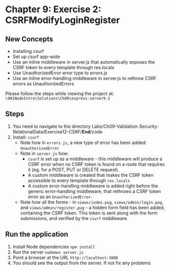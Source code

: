 # Chapter 9: Exercise 2: CSRFModifyLoginRegister


## New Concepts
* Installing csurf
* Set up csurf app-wide
* Use an inline middleware in server.js that automatically exposes the CSRF token to every template through res.locals
* Use UnauthorizedError error type to errors.js
* Use an inline error-handling middleware in server.js to rethrow CSRF errors as UnauthorizedErrors

Please follow the steps while viewing the project at:
`\901NodeIntro\Solutions\Ch09\express-server9-2`



## Steps
1. You need to navigate to the directory Labs/Ch09-Validation-Security-RelationalData/Exercise12-CSRF/__End__/code
1. Install: `csurf`
	- Note how in `errors.js`, a new type of error has been added: `UnauthorizedError`
	- Note in `server.js` how:
		- `csurf` is set up as a middleware - this middleware will produce a CSRF error when no CSRF token is found on a route that requires it (eg. for a POST, PUT or DELETE request).
		- A custom middleware is created that makes the CSRF token accessible to every template through `res.locals`
		- A custom error-handling middleware is added right before the generic error-handling middleware, that rethrows a CSRF token error as an `UnauthorizedError`.
	- Note how all the forms - in `views/index.pug`, `views/admin/login.pug`, and `views/admin/register.pug` - a hidden form field has been added, containing the CSRF token. This token is sent along with the form submissions, and verified by the `csurf` middleware.
## Run the application
1. Install Node dependencies `npm install`
1. Run the server `nodemon server.js`
1. Point a browser at the URL `http://localhost:3000`
1. You should see the output from the server. If not fix any problems
